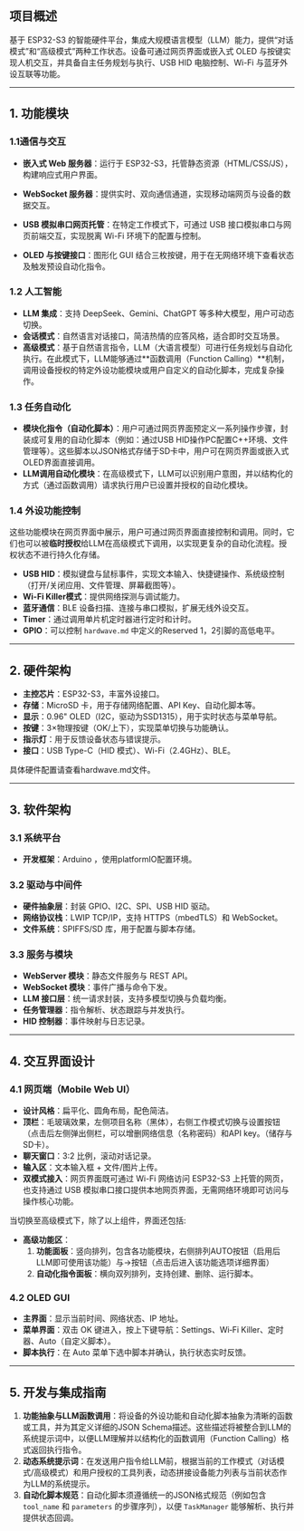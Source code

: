 ## 项目概述

基于 ESP32-S3 的智能硬件平台，集成大规模语言模型（LLM）能力，提供“对话模式”和“高级模式”两种工作状态。设备可通过网页界面或嵌入式 OLED 与按键实现人机交互，并具备自主任务规划与执行、USB HID 电脑控制、Wi-Fi 与蓝牙外设互联等功能。

---

## 1. 功能模块

### 1.1通信与交互

- **嵌入式 Web 服务器**：运行于 ESP32-S3，托管静态资源（HTML/CSS/JS），构建响应式用户界面。

- **WebSocket 服务器**：提供实时、双向通信通道，实现移动端网页与设备的数据交互。

- **USB 模拟串口网页托管**：在特定工作模式下，可通过 USB 接口模拟串口与网页前端交互，实现脱离 Wi-Fi 环境下的配置与控制。

- **OLED 与按键接口**：图形化 GUI 结合三枚按键，用于在无网络环境下查看状态及触发预设自动化指令。

### 1.2 人工智能

- **LLM 集成**：支持 DeepSeek、Gemini、ChatGPT 等多种大模型，用户可动态切换。
- **会话模式**：自然语言对话接口，简洁热情的应答风格，适合即时交互场景。
- **高级模式**：基于自然语言指令，LLM（大语言模型）可进行任务规划与自动化执行。在此模式下，LLM能够通过**函数调用（Function Calling）**机制，调用设备授权的特定外设功能模块或用户自定义的自动化脚本，完成复杂操作。

### 1.3 任务自动化

- **模块化指令（自动化脚本）**：用户可通过网页界面预定义一系列操作步骤，封装成可复用的自动化脚本（例如：通过USB HID操作PC配置C++环境、文件管理等）。这些脚本以JSON格式存储于SD卡中，用户可在网页界面或嵌入式OLED界面直接调用。
- **LLM调用自动化模块**：在高级模式下，LLM可以识别用户意图，并以结构化的方式（通过函数调用）请求执行用户已设置并授权的自动化模块。

### 1.4 外设功能控制
这些功能模块在网页界面中展示，用户可通过网页界面直接控制和调用。同时，它们也可以被**临时授权**给LLM在高级模式下调用，以实现更复杂的自动化流程。授权状态不进行持久化存储。

- **USB HID**：模拟键盘与鼠标事件，实现文本输入、快捷键操作、系统级控制（打开/关闭应用、文件管理、屏幕截图等）。
- **Wi-Fi Killer模式**：提供网络探测与调试能力。
- **蓝牙通信**：BLE 设备扫描、连接与串口模拟，扩展无线外设交互。
- **Timer**：通过调用单片机定时器进行定时和计时。
- **GPIO**：可以控制 `hardwave.md` 中定义的Reserved 1，2引脚的高低电平。
---

## 2. 硬件架构

- **主控芯片**：ESP32-S3，丰富外设接口。
- **存储**：MicroSD 卡，用于存储网络配置、API Key、自动化脚本等。
- **显示**：0.96" OLED（I2C，驱动为SSD1315），用于实时状态与菜单导航。
- **按键**：3×物理按键（OK/上下），实现菜单切换与功能确认。
- **指示灯**：用于反馈设备状态与错误提示。
- **接口**：USB Type-C（HID 模式）、Wi-Fi（2.4GHz）、BLE。

具体硬件配置请查看hardwave.md文件。

---

## 3. 软件架构

### 3.1 系统平台

- **开发框架**：Arduino ，使用platformIO配置环境。

### 3.2 驱动与中间件

- **硬件抽象层**：封装 GPIO、I2C、SPI、USB HID 驱动。
- **网络协议栈**：LWIP TCP/IP，支持 HTTPS（mbedTLS）和 WebSocket。
- **文件系统**：SPIFFS/SD 库，用于配置与脚本存储。

### 3.3 服务与模块

- **WebServer 模块**：静态文件服务与 REST API。
- **WebSocket 模块**：事件广播与命令下发。
- **LLM 接口层**：统一请求封装，支持多模型切换与负载均衡。
- **任务管理器**：指令解析、状态跟踪与并发执行。
- **HID 控制器**：事件映射与日志记录。

---

## 4. 交互界面设计

### 4.1 网页端（Mobile Web UI）

- **设计风格**：扁平化、圆角布局，配色简洁。
- **顶栏**：毛玻璃效果，左侧项目名称（黑体），右侧工作模式切换与设置按钮（点击后左侧弹出侧栏，可以增删网络信息（名称密码）和API key。（储存与SD卡）。
- **聊天窗口**：3:2 比例，滚动对话记录。
- **输入区**：文本输入框 + 文件/图片上传。
- **双模式接入**：网页界面既可通过 Wi-Fi 网络访问 ESP32-S3 上托管的网页，也支持通过 USB 模拟串口接口提供本地网页界面，无需网络环境即可访问与操作核心功能。



当切换至高级模式下，除了以上组件，界面还包括:

- **高级功能区**：
  1. **功能面板**：竖向排列，包含各功能模块，右侧排列AUTO按钮（启用后LLM即可使用该功能）与→按钮（点击后进入该功能选项详细界面）
  2. **自动化指令面板**：横向双列排列，支持创建、删除、运行脚本。

### 4.2 OLED GUI

- **主界面**：显示当前时间、网络状态、IP 地址。
- **菜单界面**：双击 OK 键进入，按上下键导航：Settings、Wi‑Fi Killer、定时器、Auto（自定义脚本）。
- **脚本执行**：在 Auto 菜单下选中脚本并确认，执行状态实时反馈。

---

## 5. 开发与集成指南

1.  **功能抽象与LLM函数调用**：将设备的外设功能和自动化脚本抽象为清晰的函数或工具，并为其定义详细的JSON Schema描述。这些描述将被整合到LLM的系统提示词中，以便LLM理解并以结构化的函数调用（Function Calling）格式返回执行指令。
2.  **动态系统提示词**：在发送用户指令给LLM前，根据当前的工作模式（对话模式/高级模式）和用户授权的工具列表，动态拼接设备能力列表与当前状态作为LLM的系统提示。
3.  **自动化脚本规范**：自动化脚本须遵循统一的JSON格式规范（例如包含 `tool_name` 和 `parameters` 的步骤序列），以便 `TaskManager` 能够解析、执行并提供状态回调。
